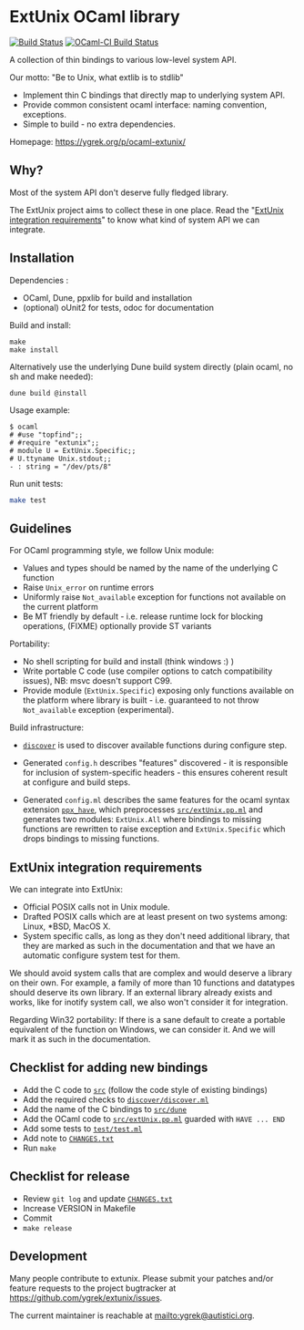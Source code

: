 # ExtUnix OCaml library

[![Build Status](https://github.com/ygrek/extunix/actions/workflows/main.yml/badge.svg?branch=master)](https://github.com/ygrek/extunix/actions/workflows/main.yml?branch=master)
[![OCaml-CI Build Status](https://img.shields.io/endpoint?url=https%3A%2F%2Focaml.ci.dev%2Fbadge%2Fygrek%2Fextunix%2Fmaster&logo=ocaml)](https://ocaml.ci.dev/github/ygrek/extunix)

A collection of thin bindings to various low-level system API.

Our motto: "Be to Unix, what extlib is to stdlib"

* Implement thin C bindings that directly map to underlying system API.
* Provide common consistent ocaml interface: naming convention, exceptions.
* Simple to build - no extra dependencies.

Homepage: <https://ygrek.org/p/ocaml-extunix/>

## Why?

Most of the system API don't deserve fully fledged library.

The ExtUnix project aims to collect these in one place. Read the
"[ExtUnix integration requirements](#extunix-integration-requirements)"
to know what kind of system API we can integrate.

## Installation

Dependencies :

* OCaml, Dune, ppxlib for build and installation
* (optional) oUnit2 for tests, odoc for documentation

Build and install:

``` shell
make
make install
```

Alternatively use the underlying Dune build system directly (plain ocaml,
no sh and make needed):

``` shell
dune build @install
```
Usage example:

``` console
$ ocaml
# #use "topfind";;
# #require "extunix";;
# module U = ExtUnix.Specific;;
# U.ttyname Unix.stdout;;
- : string = "/dev/pts/8"
```

Run unit tests:

``` sh
make test
```

## Guidelines

For OCaml programming style, we follow Unix module:

* Values and types should be named by the name of the underlying C function
* Raise `Unix_error` on runtime errors
* Uniformly raise `Not_available` exception for functions not available on the
  current platform
* Be MT friendly by default - i.e. release runtime lock for blocking
  operations, (FIXME) optionally provide ST variants

Portability:

* No shell scripting for build and install (think windows :) )
* Write portable C code (use compiler options to catch compatibility issues),
  NB: msvc doesn't support C99.
* Provide module (`ExtUnix.Specific`) exposing only functions available on the
  platform where library is built - i.e. guaranteed to not throw
  `Not_available` exception (experimental).

Build infrastructure:

* [`discover`][] is used to discover available functions during
  configure step.

* Generated `config.h` describes "features" discovered - it is
  responsible for inclusion of system-specific headers - this ensures
  coherent result at configure and build steps.

* Generated `config.ml` describes the same features for the ocaml
  syntax extension [`ppx_have`][], which preprocesses
  [`src/extUnix.pp.ml`][] and generates two modules: `ExtUnix.All`
  where bindings to missing functions are rewritten to raise exception
  and `ExtUnix.Specific` which drops bindings to missing functions.

[`discover`]: discover/discover.ml
[`ppx_have`]: ppx_have/ppx_have.ml
[`src/extUnix.pp.ml`]: src/extUnix.pp.ml

## ExtUnix integration requirements

We can integrate into ExtUnix:

* Official POSIX calls not in Unix module.
* Drafted POSIX calls which are at least present on two systems among:
  Linux, *BSD, MacOS X.
* System specific calls, as long as they don't need additional library,
  that they are marked as such in the documentation and that we have an
  automatic configure system test for them.

We should avoid system calls that are complex and would deserve a library on
their own. For example, a family of more than 10 functions and datatypes should
deserve its own library. If an external library already exists and works, like
for inotify system call, we also won't consider it for integration.

Regarding Win32 portability:
If there is a sane default to create a portable equivalent of the function on
Windows, we can consider it. And we will mark it as such in the documentation.

## Checklist for adding new bindings

* Add the C code to [`src`][] (follow the code style of existing bindings)
* Add the required checks to [`discover/discover.ml`][]
* Add the name of the C bindings to [`src/dune`][]
* Add the OCaml code to [`src/extUnix.pp.ml`][] guarded with `HAVE ... END`
* Add some tests to [`test/test.ml`][]
* Add note to [`CHANGES.txt`][]
* Run `make`

[`src`]: src
[`discover/discover.ml`]: discover/discover.ml
[`src/dune`]: src/dune
[`test/test.ml`]: test/test.ml
[`CHANGES.txt`]: CHANGES.txt

## Checklist for release

* Review `git log` and update [`CHANGES.txt`][]
* Increase VERSION in Makefile
* Commit
* `make release`

## Development

Many people contribute to extunix. Please submit your patches and/or feature
requests to the project bugtracker at <https://github.com/ygrek/extunix/issues>.

The current maintainer is reachable at <mailto:ygrek@autistici.org>.
